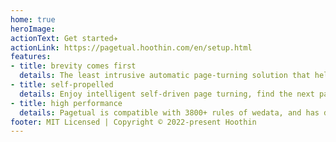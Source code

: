 ```yaml
---   
home: true
heroImage: 
actionText: Get started✈️
actionLink: https://pagetual.hoothin.com/en/setup.html
features:
- title: brevity comes first
  details: The least intrusive automatic page-turning solution that helps you focus on web browsing with minimal operations.
- title: self-propelled
  details: Enjoy intelligent self-driven page turning, find the next page, and extract content automatically. After the site is revised, you don't need to wait for the rules to be updated.
- title: high performance
  details: Pagetual is compatible with 3800+ rules of wedata, and has done a lot of performance optimization, while preparing powerful custom rules for advanced users.
footer: MIT Licensed | Copyright © 2022-present Hoothin
---
```

<style type="text/css">
.dropdown-wrapper {
    display: none;
}
</style>